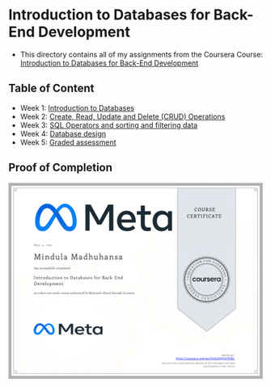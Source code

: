 # Introduction to Databases for Back-End Development
-   This directory contains all of my assignments from the Coursera Course:  [Introduction to Databases for Back-End Development](https://www.coursera.org/learn/intro-to-databases-back-end-development?specialization=meta-back-end-developer)

## Table of Content

-   Week 1:  [Introduction to Databases](https://github.com/mindula-madhuhansa/Meta-Back-End-Developer-Professional-Certificate/tree/main/Introduction%20to%20Databases%20for%20Back-End%20Development/Week%201)
-   Week 2:  [Create, Read, Update and Delete (CRUD) Operations](https://github.com/mindula-madhuhansa/Meta-Back-End-Developer-Professional-Certificate/tree/main/Introduction%20to%20Databases%20for%20Back-End%20Development/Week%202)
-   Week 3:  [SQL Operators and sorting and filtering data](https://github.com/mindula-madhuhansa/Meta-Back-End-Developer-Professional-Certificate/tree/main/Introduction%20to%20Databases%20for%20Back-End%20Development/Week%203)
-   Week 4:  [Database design](https://github.com/mindula-madhuhansa/Meta-Back-End-Developer-Professional-Certificate/tree/main/Introduction%20to%20Databases%20for%20Back-End%20Development/Week%204)
-   Week 5:  [Graded assessment](https://github.com/mindula-madhuhansa/Meta-Back-End-Developer-Professional-Certificate/tree/main/Introduction%20to%20Databases%20for%20Back-End%20Development/Week%205)

## Proof of Completion
[![certificate of introduction to databases for back-end development](https://github.com/mindula-madhuhansa/Meta-Back-End-Developer-Professional-Certificate/blob/main/Introduction%20to%20Databases%20for%20Back-End%20Development/Coursera%20E2QQ5JV7VV6L.png)](https://www.coursera.org/account/accomplishments/certificate/E2QQ5JV7VV6L)
